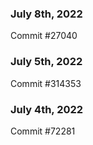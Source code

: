 ### July 8th, 2022

Commit #27040

### July 5th, 2022

Commit #314353


### July 4th, 2022

Commit #72281
